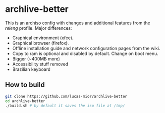 # archlive-better

This is an [archiso](https://wiki.archlinux.org/title/Archiso) config
with changes and additional features from the *releng* profile.
Major differences:
- Graphical environment (xfce).
- Graphical browser (firefox).
- Offline installation guide and network configuration pages from the wiki.
- Copy to ram is optional and disabled by default. Change on boot menu.
- Bigger (~400MB more)
- Accessibility stuff removed
- Brazilian keyboard

## How to build
```sh
git clone https://github.com/lucas-mior/archlive-better
cd archlive-better
./build.sh # by default it saves the iso file at /tmp/
```
